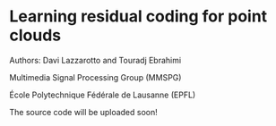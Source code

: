# Learning residual coding for point clouds

Authors: Davi Lazzarotto and Touradj Ebrahimi

Multimedia Signal Processing Group (MMSPG)

École Polytechnique Fédérale de Lausanne (EPFL)

The source code will be uploaded soon!
